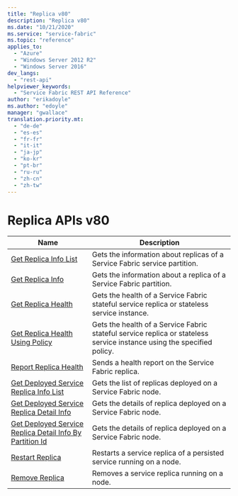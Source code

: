 ```yaml
---
title: "Replica v80"
description: "Replica v80"
ms.date: "10/21/2020"
ms.service: "service-fabric"
ms.topic: "reference"
applies_to: 
  - "Azure"
  - "Windows Server 2012 R2"
  - "Windows Server 2016"
dev_langs: 
  - "rest-api"
helpviewer_keywords: 
  - "Service Fabric REST API Reference"
author: "erikadoyle"
ms.author: "edoyle"
manager: "gwallace"
translation.priority.mt: 
  - "de-de"
  - "es-es"
  - "fr-fr"
  - "it-it"
  - "ja-jp"
  - "ko-kr"
  - "pt-br"
  - "ru-ru"
  - "zh-cn"
  - "zh-tw"
---
```

# Replica APIs v80

| Name | Description |
| --- | --- |
| [Get Replica Info List](sfclient-v80-api-getreplicainfolist.md) | Gets the information about replicas of a Service Fabric service partition.<br/> |
| [Get Replica Info](sfclient-v80-api-getreplicainfo.md) | Gets the information about a replica of a Service Fabric partition.<br/> |
| [Get Replica Health](sfclient-v80-api-getreplicahealth.md) | Gets the health of a Service Fabric stateful service replica or stateless service instance.<br/> |
| [Get Replica Health Using Policy](sfclient-v80-api-getreplicahealthusingpolicy.md) | Gets the health of a Service Fabric stateful service replica or stateless service instance using the specified policy.<br/> |
| [Report Replica Health](sfclient-v80-api-reportreplicahealth.md) | Sends a health report on the Service Fabric replica.<br/> |
| [Get Deployed Service Replica Info List](sfclient-v80-api-getdeployedservicereplicainfolist.md) | Gets the list of replicas deployed on a Service Fabric node.<br/> |
| [Get Deployed Service Replica Detail Info](sfclient-v80-api-getdeployedservicereplicadetailinfo.md) | Gets the details of replica deployed on a Service Fabric node.<br/> |
| [Get Deployed Service Replica Detail Info By Partition Id](sfclient-v80-api-getdeployedservicereplicadetailinfobypartitionid.md) | Gets the details of replica deployed on a Service Fabric node.<br/> |
| [Restart Replica](sfclient-v80-api-restartreplica.md) | Restarts a service replica of a persisted service running on a node.<br/> |
| [Remove Replica](sfclient-v80-api-removereplica.md) | Removes a service replica running on a node.<br/> |

